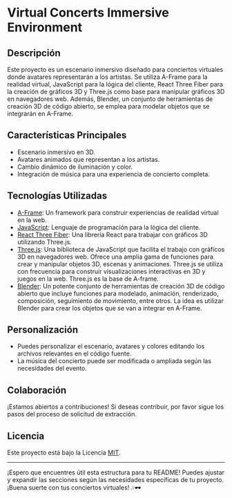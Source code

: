 # Virtual Concerts Immersive Environment

## Descripción
Este proyecto es un escenario inmersivo diseñado para conciertos virtuales donde avatares representarán a los artistas. Se utiliza A-Frame para la realidad virtual, JavaScript para la lógica del cliente, React Three Fiber para la creación de gráficos 3D y Three.js como base para manipular gráficos 3D en navegadores web. Además, Blender, un conjunto de herramientas de creación 3D de código abierto, se emplea para modelar objetos que se integrarán en A-Frame.

## Características Principales
- Escenario inmersivo en 3D.
- Avatares animados que representan a los artistas.
- Cambio dinámico de iluminación y color.
- Integración de música para una experiencia de concierto completa.

## Tecnologías Utilizadas
- [A-Frame](https://aframe.io/): Un framework para construir experiencias de realidad virtual en la web.
- [JavaScript](https://developer.mozilla.org/en-US/docs/Web/JavaScript): Lenguaje de programación para la lógica del cliente.
- [React Three Fiber](https://github.com/pmndrs/react-three-fiber): Una librería React para trabajar con gráficos 3D utilizando Three.js.
- [Three.js](https://threejs.org/): Una biblioteca de JavaScript que facilita el trabajo con gráficos 3D en navegadores web. Ofrece una amplia gama de funciones para crear y manipular objetos 3D, escenas y animaciones. Three.js se utiliza con frecuencia para construir visualizaciones interactivas en 3D y juegos en la web. Three.js es la base de A-frame.
- [Blender](https://www.blender.org/): Un potente conjunto de herramientas de creación 3D de código abierto que incluye funciones para modelado, animación, renderizado, composición, seguimiento de movimiento, entre otros. La idea es utilizar Blender para crear los objetos que se van a integrar en A-Frame.

## Personalización
- Puedes personalizar el escenario, avatares y colores editando los archivos relevantes en el código fuente.
- La música del concierto puede ser modificada o ampliada según las necesidades del evento.

## Colaboración
¡Estamos abiertos a contribuciones! Si deseas contribuir, por favor sigue los pasos del proceso de solicitud de extracción.

## Licencia
Este proyecto está bajo la Licencia [MIT](LICENSE).

---

¡Espero que encuentres útil esta estructura para tu README! Puedes ajustar y expandir las secciones según las necesidades específicas de tu proyecto. ¡Buena suerte con tus conciertos virtuales! 🎶🕶️